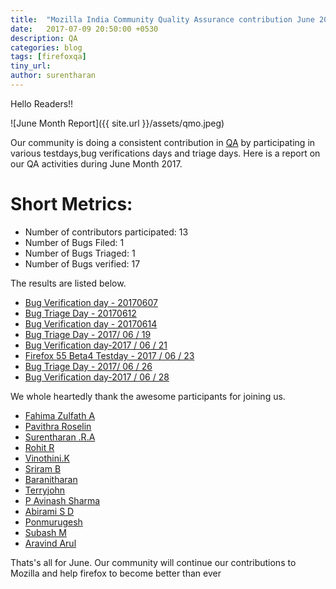 ```yaml
---
title:  "Mozilla India Community Quality Assurance contribution June 2017"
date:   2017-07-09 20:50:00 +0530
description: QA
categories: blog
tags: [firefoxqa]
tiny_url:
author: surentharan
---
```


Hello Readers!!

![June Month Report]({{ site.url }}/assets/qmo.jpeg)

Our community is doing a consistent contribution in [QA](http://quality.mozilla.org/) by participating in various testdays,bug verifications days and triage days. Here is a report on our QA activities during June Month 2017.

Short Metrics:
=============
- Number of contributors participated: 13
- Number of Bugs Filed: 1
- Number of Bugs Triaged: 1
- Number of Bugs verified: 17



The results are listed below.

- [Bug Verification day - 20170607](https://public.etherpad-mozilla.org/p/MozillaIN_QA_Bug_Verification_Day_20170607)
- [Bug Triage Day - 20170612](https://public.etherpad-mozilla.org/p/MozillaIN_QA_Bug_Triage_Day_20170612)
- [Bug Verification day - 20170614](https://public.etherpad-mozilla.org/p/MozillaIN_QA_Bug_Verification_Day_20170614)
- [Bug Triage Day - 2017/ 06 / 19](https://public.etherpad-mozilla.org/p/MozillaIN_QA_Bug_Triage_Day_20170619)
- [Bug Verification day-2017 / 06 / 21](https://public.etherpad-mozilla.org/p/MozillaIN_QA_Bug_Verification_Day_20170621)
- [Firefox 55 Beta4 Testday - 2017 / 06 / 23 ](https://public.etherpad-mozilla.org/p/MozillaIN_QA_Firefox_55_Beta_4_Testday)
- [Bug Triage Day - 2017/ 06 / 26](https://public.etherpad-mozilla.org/p/MozillaIN_QA_Bug_Triage_Day_20170626)
- [Bug Verification day-2017 / 06 / 28](https://public.etherpad-mozilla.org/p/MozillaIN_QA_Bug_Verification_Day_20170628)


We whole heartedly thank the awesome participants for joining us.

- [Fahima Zulfath A](https://twitter.com/FahimaZulfath)
- [Pavithra Roselin](https://twitter.com/)
- [Surentharan .R.A](https://twitter.com/surentharan7)
- [Rohit R](https://twitter.com/)
- [Vinothini.K](https://twitter.com/)
- [Sriram B](https://twitter.com/imSriramB)
- [Baranitharan](https://twitter.com/baranicool)
- [Terryjohn](https://twitter.com/)
- [P Avinash Sharma](https://twitter.com/)
- [Abirami S D](https://twitter.com/)
- [Ponmurugesh](https://twitter.com/)
- [Subash M](https://twitter.com/)
- [Aravind Arul](https://twitter.com/)

Thats's all for June. 
Our community will continue our contributions to Mozilla and help firefox to become better than ever
